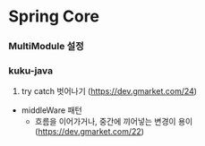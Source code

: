 # Spring Core

### MultiModule 설정


### kuku-java
1. try catch 벗어나기 (https://dev.gmarket.com/24)
- middleWare 패턴
  - 흐름을 이어가거나, 중간에 끼어넣는 변경이 용이 (https://dev.gmarket.com/22)